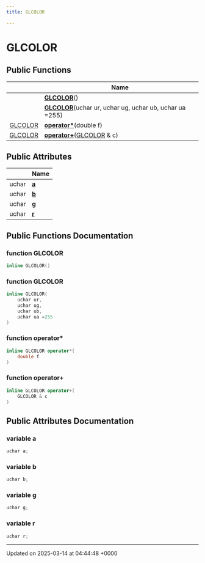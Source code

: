 ```yaml
---
title: GLCOLOR

---
```


# GLCOLOR





## Public Functions

|                | Name           |
| -------------- | -------------- |
| | **[GLCOLOR](../Classes/classGLCOLOR.md#function-glcolor)**() |
| | **[GLCOLOR](../Classes/classGLCOLOR.md#function-glcolor)**(uchar ur, uchar ug, uchar ub, uchar ua =255) |
| [GLCOLOR](../Classes/classGLCOLOR.md) | **[operator*](../Classes/classGLCOLOR.md#function-operator*)**(double f) |
| [GLCOLOR](../Classes/classGLCOLOR.md) | **[operator+](../Classes/classGLCOLOR.md#function-operator+)**([GLCOLOR](../Classes/classGLCOLOR.md) & c) |

## Public Attributes

|                | Name           |
| -------------- | -------------- |
| uchar | **[a](../Classes/classGLCOLOR.md#variable-a)**  |
| uchar | **[b](../Classes/classGLCOLOR.md#variable-b)**  |
| uchar | **[g](../Classes/classGLCOLOR.md#variable-g)**  |
| uchar | **[r](../Classes/classGLCOLOR.md#variable-r)**  |

## Public Functions Documentation

### function GLCOLOR

```cpp
inline GLCOLOR()
```


### function GLCOLOR

```cpp
inline GLCOLOR(
    uchar ur,
    uchar ug,
    uchar ub,
    uchar ua =255
)
```


### function operator*

```cpp
inline GLCOLOR operator*(
    double f
)
```


### function operator+

```cpp
inline GLCOLOR operator+(
    GLCOLOR & c
)
```


## Public Attributes Documentation

### variable a

```cpp
uchar a;
```


### variable b

```cpp
uchar b;
```


### variable g

```cpp
uchar g;
```


### variable r

```cpp
uchar r;
```


-------------------------------

Updated on 2025-03-14 at 04:44:48 +0000